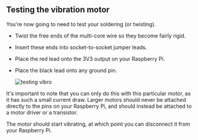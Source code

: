 ## Testing the vibration motor

You're now going to need to test your soldering (or twisting).

- Twist the free ends of the multi-core wire so they become fairly rigid.

- Insert these ends into socket-to-socket jumper leads.

- Place the red lead onto the 3V3 output on your Raspberry Pi.

- Place the black lead onto any ground pin.

	![testing vibro](images/See_Like_A_Bat_Diagram_1.png)

It's important to note that you can only do this with this particular motor, as it has such a small current draw. Larger motors should never be attached directly to the pins on your Raspberry Pi, and should instead be attached to a motor driver or a transistor.

The motor should start vibrating, at which point you can disconnect it from your Raspberry Pi.

